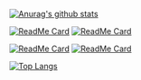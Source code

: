 [![Anurag's github stats](https://github-readme-stats.vercel.app/api?username=Weltolk&show_icons=true&theme=github_dark&include_all_commits=true)](https://github.com/Weltolk)

[![ReadMe Card](https://github-readme-stats.vercel.app/api/pin/?username=Weltolk&repo=Tool&show_owner=true&theme=github_dark)](https://github.com/Weltolk/Tool)
[![ReadMe Card](https://github-readme-stats.vercel.app/api/pin/?username=Weltolk&repo=R3nzSkin_tool&show_owner=true&theme=github_dark)](https://github.com/Weltolk/R3nzSkin_tool)

[![ReadMe Card](https://github-readme-stats.vercel.app/api/pin/?username=Weltolk&repo=weltolk_backup_qq&show_owner=true&theme=github_dark)](https://github.com/Weltolk/weltolk_backup_qq)
[![ReadMe Card](https://github-readme-stats.vercel.app/api/pin/?username=Weltolk&repo=weltolk_sign_qq&show_owner=true&theme=github_dark)](https://github.com/Weltolk/weltolk_sign_qq)

[![Top Langs](https://github-readme-stats.vercel.app/api/top-langs/?username=Weltolk&theme=github_dark&layout=compact)](https://github.com/Weltolk)

<!--
**Weltolk/Weltolk** is a ✨ _special_ ✨ repository because its `README.md` (this file) appears on your GitHub profile.

Here are some ideas to get you started:

- 🔭 I’m currently working on ...
- 🌱 I’m currently learning ...
- 👯 I’m looking to collaborate on ...
- 🤔 I’m looking for help with ...
- 💬 Ask me about ...
- 📫 How to reach me: ...
- 😄 Pronouns: ...
- ⚡ Fun fact: ...
-->
